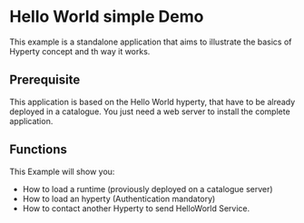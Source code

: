 # Hello World simple Demo
This example is a standalone application that aims to illustrate the basics of Hyperty concept and th way it works.


## Prerequisite
This application is based on the Hello World hyperty, that have to be already deployed in a catalogue.
You just need a web server to install the complete application.

## Functions
This Example will show you:
 * How to load a runtime (proviously deployed on a catalogue server)
 * How to load an hyperty (Authentication mandatory)
 * How to contact another Hyperty to send HelloWorld Service. 
  
